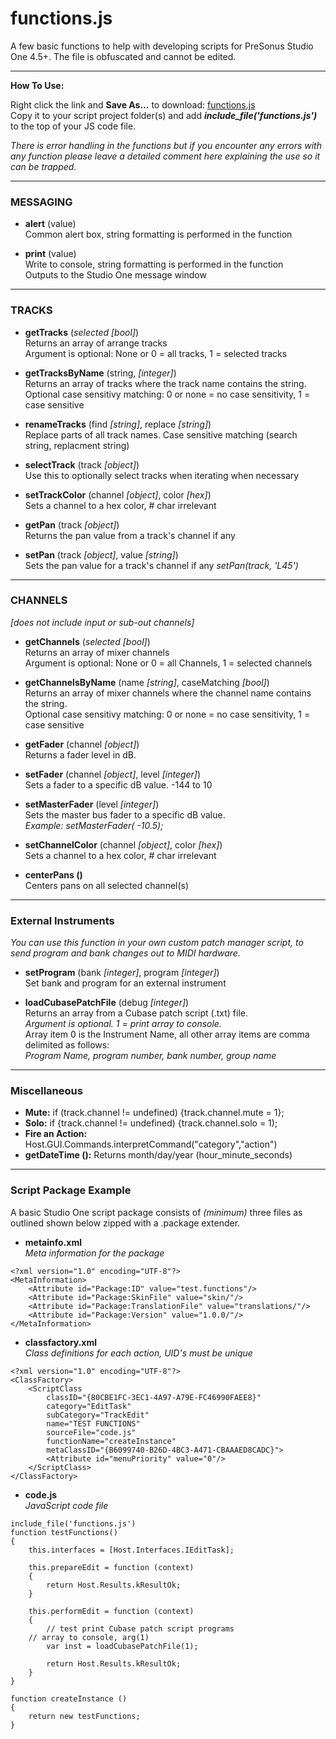 # functions.js
A few basic functions to help with developing scripts for PreSonus Studio One 4.5+.  The file is obfuscated and cannot be edited. 

<HR>
    
**How To Use:**</br>

Right click the link and **Save As...** to download:
[functions.js](https://raw.githubusercontent.com/expressmix/studioone_functions/master/functions.js) </br>
Copy it to your script project folder(s) and add **_include_file('functions.js')_** to the top of your JS code file.

_There is error handling in the functions but if you encounter any errors with any function please leave a detailed comment here explaining the use so it can be trapped._

<HR>

### MESSAGING

- **alert** (value)</br>
Common alert box, string formatting is performed in the function

- **print** (value)</br>
Write to console, string formatting is performed in the function</br>
Outputs to the Studio One message window

<HR>

### TRACKS 

- **getTracks** (_selected [bool]_)</br>
Returns an array of arrange tracks</br>
Argument is optional: None or 0 = all tracks, 1 = selected tracks

- **getTracksByName** (string, _[integer]_)</br>
Returns an array of tracks where the track name contains the string. </br>
Optional case sensitivy matching: 0 or none = no case sensitivity, 1 = case sensitive 

- **renameTracks** (find _[string]_, replace _[string]_)</br>
Replace parts of all track names. Case sensitive matching (search string, replacment string)

- **selectTrack** (track _[object]_)</br>
Use this to optionally select tracks when iterating when necessary

- **setTrackColor** (channel _[object]_, color _[hex]_)</br>
Sets a channel to a hex color, # char irrelevant

- **getPan** (track _[object]_)</br>
Returns the pan value from a track's channel if any

- **setPan** (track _[object]_, value _[string]_)</br>
Sets the pan value for a track's channel if any
_setPan(track, 'L45')_

<HR>

### CHANNELS </br>
_[does not include input or sub-out channels]_

-  **getChannels** (_selected [bool]_)</br>
Returns an array of mixer channels</br>
Argument is optional: None or 0 = all Channels, 1 = selected channels

- **getChannelsByName** (name _[string]_, caseMatching _[bool]_)</br>
Returns an array of mixer channels where the channel name contains the string.</br> 
Optional case sensitivy matching: 0 or none = no case sensitivity, 1 = case sensitive 


- **getFader** (channel _[object]_)</br>
Returns a fader level in dB. 

- **setFader** (channel _[object]_, level _[integer]_)</br>
Sets a fader to a specific dB value.  -144 to 10

- **setMasterFader** (level _[integer]_)</br>
Sets the master bus fader to a specific dB value. </br>
_Example: setMasterFader( -10.5);_

- **setChannelColor** (channel _[object]_, color _[hex]_)</br>
 Sets a channel to a hex color, # char irrelevant
 
- **centerPans ()**</br>
Centers pans on all selected channel(s)

<HR>

### External Instruments 

_You can use this function in your own custom patch manager script, to send program and bank changes out to MIDI hardware._

   - **setProgram** (bank _[integer]_, program _[integer]_)</br>
    Set bank and program for an external instrument 
    
   - **loadCubasePatchFile** (debug _[integer]_)</br>
    Returns an array from a Cubase patch script (.txt) file.</br>
    _Argument is optional.  1 = print array to console.</br>_
    Array item 0 is the Instrument Name, all other array items are comma delimited as follows:</br>
    _Program Name, program number, bank number, group name_
    
    
<HR>

### Miscellaneous

- **Mute:** if (track.channel != undefined) {track.channel.mute = 1};
- **Solo:** if {track.channel != undefined) {track.channel.solo = 1);
- **Fire an Action:** Host.GUI.Commands.interpretCommand("category","action")
- **getDateTime ():** Returns month/day/year (hour_minute_seconds)

<HR>

### Script Package Example

A basic Studio One script package consists of *(minimum)* three files as outlined shown below zipped with a .package extender.

- **metainfo.xml**  
*Meta information for the package*
```
<?xml version="1.0" encoding="UTF-8"?>
<MetaInformation>
	<Attribute id="Package:ID" value="test.functions"/>
	<Attribute id="Package:SkinFile" value="skin/"/>
	<Attribute id="Package:TranslationFile" value="translations/"/>
	<Attribute id="Package:Version" value="1.0.0/"/>
</MetaInformation>
```

- **classfactory.xml**  
*Class definitions for each action, UID's must be unique*
```
<?xml version="1.0" encoding="UTF-8"?>
<ClassFactory>
	<ScriptClass
		classID="{80CBE1FC-3EC1-4A97-A79E-FC46990FAEE8}"
		category="EditTask"
		subCategory="TrackEdit"
		name="TEST FUNCTIONS"
		sourceFile="code.js"
		functionName="createInstance"
		metaClassID="{B6099740-B26D-4BC3-A471-CBAAAED8CADC}">
		<Attribute id="menuPriority" value="0"/>
	</ScriptClass>
</ClassFactory>
```

- **code.js**  
*JavaScript code file*
```
include_file('functions.js')
function testFunctions() 
{
    this.interfaces = [Host.Interfaces.IEditTask];

    this.prepareEdit = function (context)
    {        
        return Host.Results.kResultOk;
    }

    this.performEdit = function (context)
    {
        // test print Cubase patch script programs  
	// array to console, arg(1)
        var inst = loadCubasePatchFile(1);
       
        return Host.Results.kResultOk;
    }
}

function createInstance ()
{
    return new testFunctions;
}
```
